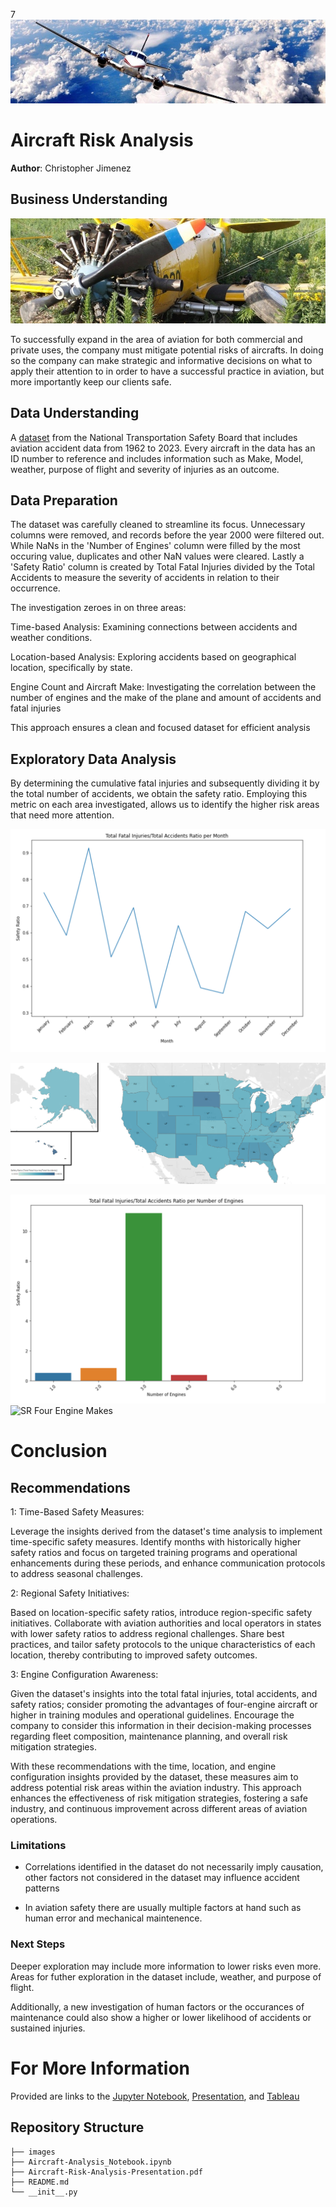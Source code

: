 7![Airplane Banner](./images/Airplane-Banner.jpg)

# Aircraft Risk Analysis

**Author**: Christopher Jimenez

## Business Understanding

![Plane Crash](./images/Plane-Crash.jpg)

To successfully expand in the area of aviation for both commercial and private uses, the company must mitigate potential risks of aircrafts. 
In doing so the company can make strategic and informative decisions on what to apply their attention to in order to have a successful practice in aviation, but more importantly keep our clients safe.

## Data Understanding

A [dataset](https://www.kaggle.com/datasets/khsamaha/aviation-accident-database-synopses) from the National Transportation Safety Board that includes aviation accident data from 1962 to 2023. Every aircraft in the data has an ID number to reference and includes information such as Make, Model, weather, purpose of flight and severity of injuries as an outcome.

## Data Preparation

The dataset was carefully cleaned to streamline its focus. Unnecessary columns were removed, and records before the year 2000 were filtered out. While NaNs in the 'Number of Engines' column were filled by the most occuring value, duplicates and other NaN values were cleared. Lastly a 'Safety Ratio' column is created by Total Fatal Injuries divided by the Total Accidents to measure the severity of accidents in relation to their occurrence.

The investigation zeroes in on three areas:

Time-based Analysis: Examining connections between accidents and weather conditions.

Location-based Analysis: Exploring accidents based on geographical location, specifically by state.

Engine Count and Aircraft Make: Investigating the correlation between the number of engines and the make of the plane and amount of accidents and fatal injuries

This approach ensures a clean and focused dataset for efficient analysis


## Exploratory Data Analysis

By determining the cumulative fatal injuries and subsequently dividing it by the total number of accidents, we obtain the safety ratio. Employing this metric on each area investigated, allows us to identify the higher risk areas that need more attention.
 

![Time Safety Ratio](./images/SR-per-Month.png)

![State Safety Ratio Heat Map](./images/SR-per-State-Heat-Map.png)

![SR Number of Engines](./images/SR-per-Number-of-Engines.png) ![SR Four Engine Makes](./images/SR-per-Four-Engine_Make.png)


# Conclusion

## Recommendations

1: Time-Based Safety Measures:

Leverage the insights derived from the dataset's time analysis to implement time-specific safety measures. Identify months with historically higher safety ratios and focus on targeted training programs and operational enhancements during these periods, and enhance communication protocols to address seasonal challenges.

2: Regional Safety Initiatives:

Based on location-specific safety ratios, introduce region-specific safety initiatives. Collaborate with aviation authorities and local operators in states with lower safety ratios to address regional challenges. Share best practices, and tailor safety protocols to the unique characteristics of each location, thereby contributing to improved safety outcomes.

3: Engine Configuration Awareness:

Given the dataset's insights into the total fatal injuries, total accidents, and safety ratios; consider promoting the advantages of four-engine aircraft or higher in training modules and operational guidelines. Encourage the company to consider this information in their decision-making processes regarding fleet composition, maintenance planning, and overall risk mitigation strategies.

With these recommendations with the time, location, and engine configuration insights provided by the dataset, these measures aim to address potential risk areas within the aviation industry. This approach enhances the effectiveness of risk mitigation strategies, fostering a safe industry, and continuous improvement across different areas of aviation operations.

### Limitations

- Correlations identified in the dataset do not necessarily imply causation, other factors not considered in the dataset may influence accident patterns

- In aviation safety there are usually multiple factors at hand such as human error and mechanical maintenence.
 

### Next Steps
Deeper exploration may include more information to lower risks even more. Areas for futher exploration in the dataset include, weather, and purpose of flight.

Additionally, a new investigation of human factors or the occurances of maintenance could also show a higher or lower likelihood of accidents or sustained injuries.

# For More Information 

Provided are links to the [Jupyter Notebook](./Aircraft-Analysis-Notebook.ipynb), [Presentation](./Aircraft-Risk-Analysis-Presentation.pdf), and [Tableau](https://public.tableau.com/app/profile/christopher.jimenez8117/viz/AircraftRiskAnalysis/AircraftRiskAnalysis?publish=yes)

## Repository Structure

```
├── images
├── Aircraft-Analysis_Notebook.ipynb
├── Aircraft-Risk-Analysis-Presentation.pdf
├── README.md
└── __init__.py
```


